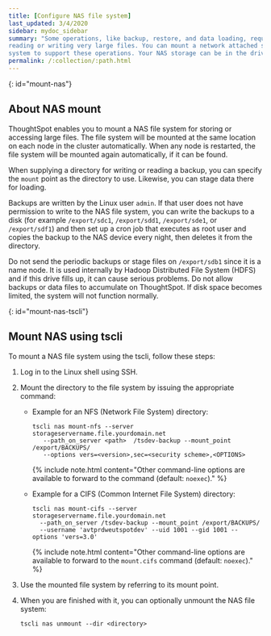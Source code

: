 ```yaml
---
title: [Configure NAS file system]
last_updated: 3/4/2020
sidebar: mydoc_sidebar
summary: "Some operations, like backup, restore, and data loading, require either
reading or writing very large files. You can mount a network attached storage (NAS)) file
system to support these operations. Your NAS storage can be in the drive format you choose."
permalink: /:collection/:path.html
---
```

{: id="mount-nas"}
## About NAS mount

ThoughtSpot enables you to mount a NAS file system for storing or accessing
large files. The file system will be mounted at the same location on each node in the cluster automatically. When any node is restarted, the file system will be mounted again automatically, if it can be found.

When supplying a directory for writing or reading a backup, you can specify the `mount` point as the directory to use. Likewise, you can stage data there for
loading.

Backups are written by the Linux user `admin`. If that user does not have
permission to write to the NAS file system, you can write the backups to a disk
(for example `/export/sdc1`, `/export/sdd1`, `/export/sde1`, or `/export/sdf1`)
and then set up a cron job that executes as root user and copies the backup to
the NAS device every night, then deletes it from the directory.

Do not send the periodic backups or stage files on `/export/sdb1` since it is a
name node. It is used internally by Hadoop Distributed File System (HDFS) and if
this drive fills up, it can cause serious problems. Do not allow backups or data
files to accumulate on ThoughtSpot. If disk space becomes limited, the system
will not function normally.

{: id="mount-nas-tscli"}
## Mount NAS using tscli

To mount a NAS file system using the tscli, follow these steps:

1. Log in to the Linux shell using SSH.
2. Mount the directory to the file system by issuing the appropriate command:
    -   Example for an NFS (Network File System) directory:

        ```
        tscli nas mount-nfs --server storageservername.file.yourdomain.net
           --path_on_server <path>  /tsdev-backup --mount_point /export/BACKUPS/
           --options vers=<version>,sec=<security scheme>,<OPTIONS>
        ```

        {% include note.html content="Other command-line options are available to forward to the command (default: `noexec`)." %}

    -   Example for a CIFS (Common Internet File System) directory:

        ```
        tscli nas mount-cifs --server storageservername.file.yourdomain.net
          --path_on_server /tsdev-backup --mount_point /export/BACKUPS/
          --username 'avtprdweutspotdev' --uid 1001 --gid 1001 --options 'vers=3.0'
        ```

        {% include note.html content="Other command-line options are available to forward to the `mount.cifs` command (default: `noexec`)." %}

3. Use the mounted file system by referring to its mount point.

4. When you are finished with it, you can optionally unmount the NAS file system:

    ```
    tscli nas unmount --dir <directory>
    ```
